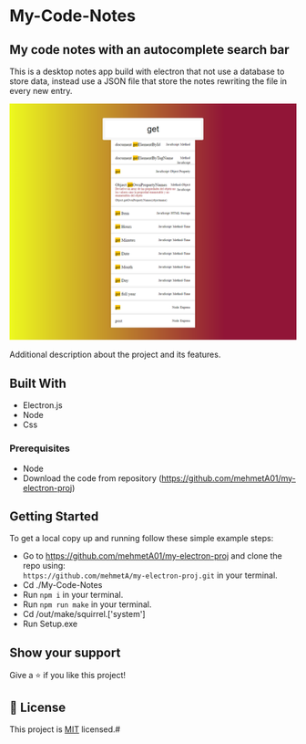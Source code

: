 # My-Code-Notes
## My code notes with an autocomplete search bar
This is a desktop notes app build with electron that not use a database to store data, instead use a JSON file that store the notes rewriting the file in every new entry.

![screenshot](./screen.png)

Additional description about the project and its features.

## Built With

- Electron.js
- Node
- Css


### Prerequisites

- Node
- Download the code from repository (https://github.com/mehmetA01/my-electron-proj)


## Getting Started

To get a local copy up and running follow these simple example steps:

- Go to https://github.com/mehmetA01/my-electron-proj and clone the repo using: <br>
`https://github.com/mehmetA/my-electron-proj.git` in your terminal.
- Cd ./My-Code-Notes
- Run `npm i` in your terminal.
- Run `npm run make` in your terminal.
- Cd /out/make/squirrel.['system']
- Run  Setup.exe


## Show your support

Give a ⭐️ if you like this project!



## 📝 License

This project is [MIT](LICENSE) licensed.#

